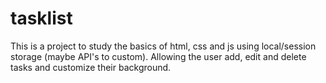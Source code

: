 # tasklist
This is a project to study the basics of html, css and js using local/session storage (maybe API's to custom). Allowing the user add, edit and delete tasks and customize their background.
